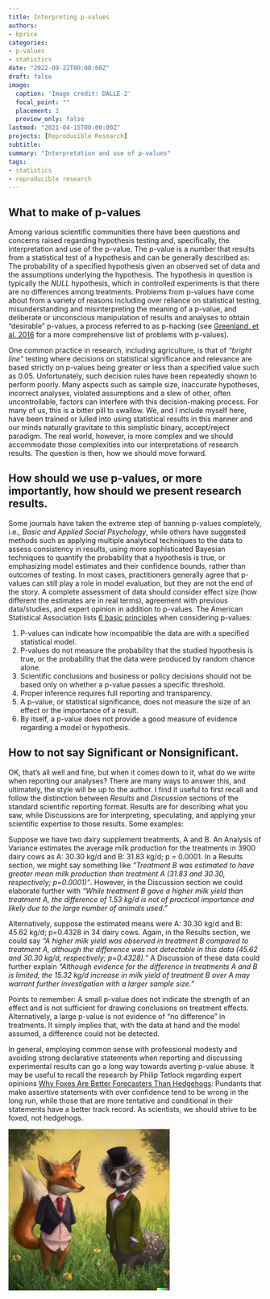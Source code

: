 ```yaml
---
title: Interpreting p-values
authors:
- bprice
categories:
- p-values
- statistics
date: "2022-09-22T00:00:00Z"
draft: false
image:
  caption: 'Image credit: DALLE-2'
  focal_point: ""
  placement: 2
  preview_only: false
lastmod: "2021-04-15T00:00:00Z"
projects: [Reproducible Research]
subtitle: 
summary: "Interpretation and use of p-values"
tags:
- statistics
- reproducible research
---
```


## What to make of p-values

Among various scientific communities there have been questions and concerns raised regarding hypothesis testing and, specifically, the interpretation and use of the p-value. The p-value is a number that results from a statistical test of a hypothesis and can be generally described as: The probability of a specified hypothesis given an observed set of data and the assumptions underlying the hypothesis. The hypothesis in question is typically the *NULL* hypothesis, which in controlled experiments is that there are no differences among treatments.  Problems from p-values have come about from a variety of reasons including over reliance on statistical testing, misunderstanding and misinterpreting the meaning of a p-value, and deliberate or unconscious manipulation of results and analyses to obtain “desirable” p-values, a process referred to as p-hacking (see [Greenland, et al. 2016](https://www.ncbi.nlm.nih.gov/pmc/articles/PMC4877414/) for a more comprehensive list of problems with p-values). 

One common practice in research, including agriculture, is that of *“bright line”* testing where decisions on statistical significance and relevance are based strictly on p-values being greater or less than a specified value such as 0.05. Unfortunately, such decision rules have been repeatedly shown to perform poorly. Many aspects such as sample size, inaccurate hypotheses, incorrect analyses, violated assumptions and a slew of other, often uncontrollable, factors can interfere with this decision-making process. For many of us, this is a bitter pill to swallow. We, and I include myself here, have been trained or lulled into using statistical results in this manner and our minds naturally gravitate to this simplistic binary, accept/reject paradigm. The real world, however, is more complex and we should accommodate those complexities into our interpretations of research results. The question is then, how we should move forward.

## How should we use p-values, or more importantly, how should we present research results.

Some journals have taken the extreme step of banning p-values completely, i.e., *Basic and Applied Social Psychology*, while others have suggested methods such as applying multiple analytical techniques to the data to assess consistency in results, using more sophisticated Bayesian techniques to quantify the probability that a hypothesis is true, or emphasizing model estimates and their confidence bounds, rather than outcomes of testing. In most cases, practitioners generally agree that p-values can still play a role in model evaluation, but they are not the end of the story. A complete assessment of data should consider effect size (how different the estimates are in real terms), agreement with previous data/studies, and expert opinion in addition to p-values.
The American Statistical Association lists [6 basic principles](https://www.tandfonline.com/doi/full/10.1080/00031305.2016.1154108#_i28) when considering p-values:

1)	P-values can indicate how incompatible the data are with a specified statistical model.
2)	P-values do not measure the probability that the studied hypothesis is true, or the probability that the data were produced by random chance alone.
3)	Scientific conclusions and business or policy decisions should not be based only on whether a p-value passes a specific threshold.
4)	Proper inference requires full reporting and transparency.
5)	A p-value, or statistical significance, does not measure the size of an effect or the importance of a result.
6)	By itself, a p-value does not provide a good measure of evidence regarding a model or hypothesis.

## How to not say Significant or Nonsignificant.

OK, that’s all well and fine, but when it comes down to it, what do we write when reporting our analyses? There are many ways to answer this, and ultimately, the style will be up to the author. I find it useful to first recall and follow the distinction between *Results* and *Discussion* sections of the standard scientific reporting format. Results are for describing what you saw, while Discussions are for interpreting, speculating, and applying your scientific expertise to those results. Some examples:


Suppose we have two dairy supplement treatments, A and B. An Analysis of Variance estimates the average milk production for the treatments in 3900 dairy cows as A: 30.30 kg/d and B: 31.83 kg/d; p = 0.0001. In a Results section, we might say something like *“Treatment B was estimated to have greater mean milk production than treatment A (31.83 and 30.30, respectively; p=0.0001)”*. However, in the Discussion section we could elaborate further with *“While treatment B gave a higher milk yield than treatment A, the difference of 1.53 kg/d is not of practical importance and likely due to the large number of animals used.”*


Alternatively, suppose the estimated means were A: 30.30 kg/d and B: 45.62 kg/d; p=0.4328 in 34 dairy cows. Again, in the Results section, we could say *“A higher milk yield was observed in treatment B compared to treatment A, although the difference was not detectable in this data (45.62 and 30.30 kg/d, respectively; p=0.4328).”* A Discussion of these data could further explain *“Although evidence for the difference in treatments A and B is limited, the 15.32 kg/d increase in milk yield of treatment B over A may warrant further investigation with a larger sample size.”*


Points to remember: A small p-value does not indicate the strength of an effect and is not sufficient for drawing conclusions on treatment effects. Alternatively, a large p-value is not evidence of “no difference” in treatments. It simply implies that, with the data at hand and the model assumed, a difference could not be detected. 


In general, employing common sense with professional modesty and avoiding strong declarative statements when reporting and discussing experimental results can go a long way towards averting p-value abuse. It may be useful to recall the research by Philip Tetlock regarding expert opinions [Why Foxes Are Better Forecasters Than Hedgehogs](https://longnow.org/seminars/02007/jan/26/why-foxes-are-better-forecasters-than-hedgehogs/): Pundants that make assertive statements with over confidence tend to be wrong in the long run, while those that are more tentative and conditional in their statements have a better track record. As scientists, we should strive to be foxed, not hedgehogs.

![A fox and hedgehog (DALLE-2)](a_hedgehog_and_fox_on_grass.png)


